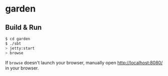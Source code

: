 # garden #

## Build & Run ##

```sh
$ cd garden
$ ./sbt
> jetty:start
> browse
```

If `browse` doesn't launch your browser, manually open [http://localhost:8080/](http://localhost:8080/) in your browser.
